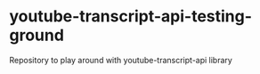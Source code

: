 # youtube-transcript-api-testing-ground
Repository to play around with youtube-transcript-api library
